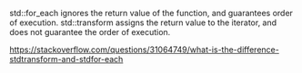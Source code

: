 std::for_each ignores the return value of the function, and guarantees order of execution.
std::transform assigns the return value to the iterator, and does not guarantee the order of execution.

https://stackoverflow.com/questions/31064749/what-is-the-difference-stdtransform-and-stdfor-each